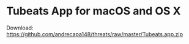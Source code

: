 # Tubeats App for macOS and OS X
Download: https://github.com/andrecapa148/threats/raw/master/Tubeats.app.zip
